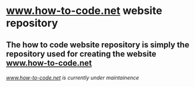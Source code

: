 # www.how-to-code.net website repository
## The how to code website repository is simply the repository used for creating the website www.how-to-code.net
###### www.how-to-code.net is currently under maintainence
